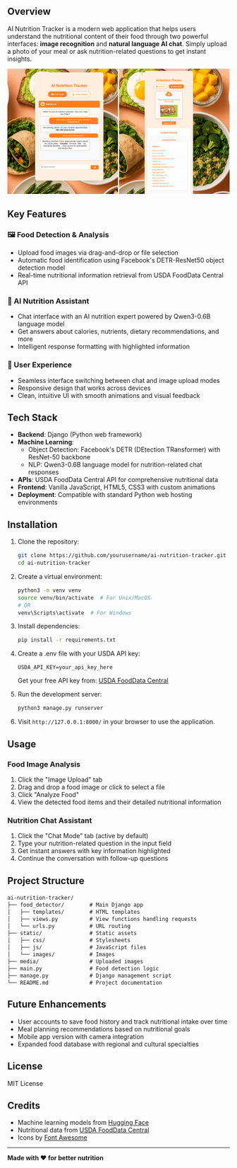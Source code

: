 ## Overview

AI Nutrition Tracker is a modern web application that helps users understand the nutritional content of their food through two powerful interfaces: **image recognition** and **natural language AI chat**. Simply upload a photo of your meal or ask nutrition-related questions to get instant insights.

![AI Nutrition Tracker](static/images/frontend.png)

## Key Features

### 🖼️ Food Detection & Analysis
- Upload food images via drag-and-drop or file selection
- Automatic food identification using Facebook's DETR-ResNet50 object detection model
- Real-time nutritional information retrieval from USDA FoodData Central API

### 💬 AI Nutrition Assistant
- Chat interface with an AI nutrition expert powered by Qwen3-0.6B language model
- Get answers about calories, nutrients, dietary recommendations, and more
- Intelligent response formatting with highlighted information

### 📱 User Experience
- Seamless interface switching between chat and image upload modes
- Responsive design that works across devices
- Clean, intuitive UI with smooth animations and visual feedback

## Tech Stack

- **Backend**: Django (Python web framework)
- **Machine Learning**: 
  - Object Detection: Facebook's DETR (DEtection TRansformer) with ResNet-50 backbone
  - NLP: Qwen3-0.6B language model for nutrition-related chat responses
- **APIs**: USDA FoodData Central API for comprehensive nutritional data
- **Frontend**: Vanilla JavaScript, HTML5, CSS3 with custom animations
- **Deployment**: Compatible with standard Python web hosting environments

## Installation

1. Clone the repository:
   ```bash
   git clone https://github.com/yourusername/ai-nutrition-tracker.git
   cd ai-nutrition-tracker
   ```

2. Create a virtual environment:
   ```bash
   python3 -m venv venv
   source venv/bin/activate  # For Unix/MacOS
   # OR
   venv\Scripts\activate  # For Windows
   ```

3. Install dependencies:
   ```bash
   pip install -r requirements.txt
   ```

4. Create a .env file with your USDA API key:
   ```
   USDA_API_KEY=your_api_key_here
   ```
   Get your free API key from: [USDA FoodData Central](https://fdc.nal.usda.gov/api-key-signup.html)

5. Run the development server:
   ```bash
   python3 manage.py runserver
   ```

6. Visit `http://127.0.0.1:8000/` in your browser to use the application.

## Usage

### Food Image Analysis
1. Click the "Image Upload" tab
2. Drag and drop a food image or click to select a file
3. Click "Analyze Food"
4. View the detected food items and their detailed nutritional information

### Nutrition Chat Assistant
1. Click the "Chat Mode" tab (active by default)
2. Type your nutrition-related question in the input field
3. Get instant answers with key information highlighted
4. Continue the conversation with follow-up questions

## Project Structure

```
ai-nutrition-tracker/
├── food_detector/        # Main Django app
│   ├── templates/        # HTML templates
│   ├── views.py          # View functions handling requests
│   └── urls.py           # URL routing
├── static/               # Static assets
│   ├── css/              # Stylesheets
│   ├── js/               # JavaScript files
│   └── images/           # Images
├── media/                # Uploaded images
├── main.py               # Food detection logic
├── manage.py             # Django management script
└── README.md             # Project documentation
```

## Future Enhancements

- User accounts to save food history and track nutritional intake over time
- Meal planning recommendations based on nutritional goals
- Mobile app version with camera integration
- Expanded food database with regional and cultural specialties

## License

MIT License

## Credits

- Machine learning models from [Hugging Face](https://huggingface.co/)
- Nutritional data from [USDA FoodData Central](https://fdc.nal.usda.gov/)
- Icons by [Font Awesome](https://fontawesome.com/)

---

**Made with ❤️ for better nutrition**
